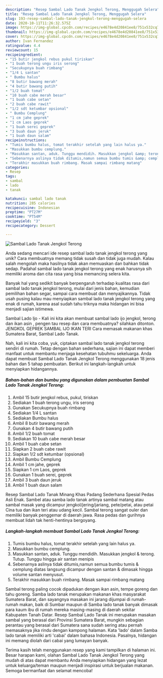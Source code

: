 ```yaml
---
description: "Resep Sambal Lado Tanak Jengkol Terong, Menggugah Selera"
title: "Resep Sambal Lado Tanak Jengkol Terong, Menggugah Selera"
slug: 193-resep-sambal-lado-tanak-jengkol-terong-menggugah-selera
date: 2020-10-11T11:26:32.575Z
image: https://img-global.cpcdn.com/recipes/e4678e4d20841ee8/751x532cq70/sambal-lado-tanak-jengkol-terong-foto-resep-utama.jpg
thumbnail: https://img-global.cpcdn.com/recipes/e4678e4d20841ee8/751x532cq70/sambal-lado-tanak-jengkol-terong-foto-resep-utama.jpg
cover: https://img-global.cpcdn.com/recipes/e4678e4d20841ee8/751x532cq70/sambal-lado-tanak-jengkol-terong-foto-resep-utama.jpg
author: Ivan Fernandez
ratingvalue: 4.4
reviewcount: 15
recipeingredient:
- "15 butir jengkol rebus pukul tiriskan"
- "1 buah terong ungu iris serong"
- "Secukupnya buah rimbang"
- "1/4 L santan"
- " Bumbu halus"
- "8 butir bawang merah"
- "4 butir bawang putih"
- "1/2 buah tomat"
- "10 buah cabe merah besar"
- "1 buah cabe setan"
- "2 buah cabe rawit"
- "1/2 sdt ketumbar opsional"
- " Bumbu Cemplung"
- "1 cm jahe geprek"
- "1 cm Laos geprek"
- "1 buah serei geprek"
- "3 buah daun jeruk"
- "1 buah daun salam"
recipeinstructions:
- "Tumis bumbu halus, tomat terakhir setelah yang lain halus ya."
- "Masukkan bumbu cemplung."
- "Masukkan santan, aduk. Tunggu mendidih. Masukkan jengkol &amp; terong. Tutup. Tunggu hingga air santan menipis"
- "Sebenarnya aslinya tidak ditumis,namun semua bumbu tumis &amp; cemplung diatas langsung dicampur dengan santan &amp; dimasak hingga volume santan menyusut."
- "Terakhir masukkan buah rimbang. Masak sampai rimbang matang"
categories:
- Resep
tags:
- sambal
- lado
- tanak

katakunci: sambal lado tanak 
nutrition: 285 calories
recipecuisine: Indonesian
preptime: "PT27M"
cooktime: "PT54M"
recipeyield: "3"
recipecategory: Dessert

---
```



![Sambal Lado Tanak Jengkol Terong](https://img-global.cpcdn.com/recipes/e4678e4d20841ee8/751x532cq70/sambal-lado-tanak-jengkol-terong-foto-resep-utama.jpg)

Anda sedang mencari ide resep sambal lado tanak jengkol terong yang unik? Cara membuatnya memang tidak susah dan tidak juga mudah. Kalau salah mengolah maka hasilnya tidak akan memuaskan dan bahkan tidak sedap. Padahal sambal lado tanak jengkol terong yang enak harusnya sih memiliki aroma dan cita rasa yang bisa memancing selera kita.

Banyak hal yang sedikit banyak berpengaruh terhadap kualitas rasa dari sambal lado tanak jengkol terong, mulai dari jenis bahan, kemudian pemilihan bahan segar, sampai cara membuat dan menyajikannya. Tidak usah pusing kalau mau menyiapkan sambal lado tanak jengkol terong yang enak di rumah, karena asal sudah tahu triknya maka hidangan ini bisa menjadi sajian istimewa.

Sambal Lado Ijo - Kali ini kita akan membuat sambal lado ijo jengkol, terong dan ikan asin , pengen tau resep dan cara membuatnya? silahkan ditonton. JENGKOL GEPREK SAMBAL IJO IKAN TERI Cara memasak makanan khas Sumatera Barat, Sambal Lado Tanak.


Nah, kali ini kita coba, yuk, ciptakan sambal lado tanak jengkol terong sendiri di rumah. Tetap dengan bahan sederhana, sajian ini dapat memberi manfaat untuk membantu menjaga kesehatan tubuhmu sekeluarga. Anda dapat membuat Sambal Lado Tanak Jengkol Terong menggunakan 18 jenis bahan dan 5 tahap pembuatan. Berikut ini langkah-langkah untuk menyiapkan hidangannya.

<!--inarticleads1-->

##### Bahan-bahan dan bumbu yang digunakan dalam pembuatan Sambal Lado Tanak Jengkol Terong:

1. Ambil 15 butir jengkol rebus, pukul, tiriskan
1. Sediakan 1 buah terong ungu, iris serong
1. Gunakan Secukupnya buah rimbang
1. Sediakan 1/4 L santan
1. Sediakan  Bumbu halus
1. Ambil 8 butir bawang merah
1. Gunakan 4 butir bawang putih
1. Ambil 1/2 buah tomat
1. Sediakan 10 buah cabe merah besar
1. Ambil 1 buah cabe setan
1. Siapkan 2 buah cabe rawit
1. Siapkan 1/2 sdt ketumbar (opsional)
1. Ambil  Bumbu Cemplung
1. Ambil 1 cm jahe, geprek
1. Siapkan 1 cm Laos, geprek
1. Gunakan 1 buah serei, geprek
1. Ambil 3 buah daun jeruk
1. Ambil 1 buah daun salam


Resep Sambal Lado Tanak Minang Khas Padang Sederhana Spesial Pedas Asli Enak. Sambel atau samba lado tanak artinya sambal matang atau sambal masak yang dicampur jengkol/jering/jariang, pete/petai, atau petai Cina tua dan ikan teri atau udang kecil. Sambal terong sangat ouler dan memiliki banyak penggemar di daerah jawa. Rasa pedas dan gurihnya membuat lidah tak henti-hentinya bergoyang. 

<!--inarticleads2-->

##### Langkah-langkah membuat Sambal Lado Tanak Jengkol Terong:

1. Tumis bumbu halus, tomat terakhir setelah yang lain halus ya.
1. Masukkan bumbu cemplung.
1. Masukkan santan, aduk. Tunggu mendidih. Masukkan jengkol &amp; terong. Tutup. Tunggu hingga air santan menipis
1. Sebenarnya aslinya tidak ditumis,namun semua bumbu tumis &amp; cemplung diatas langsung dicampur dengan santan &amp; dimasak hingga volume santan menyusut.
1. Terakhir masukkan buah rimbang. Masak sampai rimbang matang


Sambal terong paling cocok dipadukan dengan ikan asin, tempe goreng dan tahu goreng. Samba lado tanak merupakan makanan khas masyarakat Sumatera Barat, dan sayangnya masakan ini jarang dijumpai di rumah-rumah makan, baik di Sumbar maupun di Samba lado tanak banyak dimasak para kaum ibu di rumah mereka masing-masing di daerah sekitar Kabupaten Tanah Datar. Resep Sambal Lado Tanak ini merupakan masakan sambal yang berasal dari Provinsi Sumatera Barat, mungkin sebagian perantau yang berasal dari Sumatera sana sudah sering atau pernah memasaknya jika rindu dengan kampong halaman. Kata &#39;lado&#39; dalam Samba lado tanak memiliki arti &#39;cabai&#39; dalam bahasa Indonesia. Pasalnya, hidangan ini memang diolah dari cabai yang lumayan banyak. 

Terima kasih telah menggunakan resep yang kami tampilkan di halaman ini. Besar harapan kami, olahan Sambal Lado Tanak Jengkol Terong yang mudah di atas dapat membantu Anda menyiapkan hidangan yang lezat untuk keluarga/teman maupun menjadi inspirasi untuk berjualan makanan. Semoga bermanfaat dan selamat mencoba!
